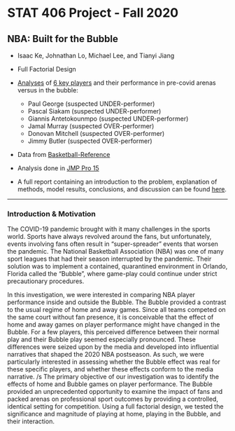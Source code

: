 # STAT 406 Project - Fall 2020
## NBA: Built for the Bubble
* Isaac Ke, Johnathan Lo, Michael Lee, and Tianyi Jiang
* Full Factorial Design  
* [Analyses](https://github.com/isaacke9/built-for-the-bubble/tree/main/JMP%20files) of [6 key players](https://github.com/isaacke9/built-for-the-bubble/tree/main/data) and their performance in pre-covid arenas versus in the bubble:  
    - Paul George (suspected UNDER-performer)  
    - Pascal Siakam (suspected UNDER-performer)  
    - Giannis Antetokounmpo (suspected UNDER-performer)  
    - Jamal Murray (suspected OVER-performer)  
    - Donovan Mitchell (suspected OVER-performer)  
    - Jimmy Butler (suspected OVER-performer)  
* Data from [Basketball-Reference](https://www.basketball-reference.com/ "Basketball Reference") 
* Analysis done in [JMP Pro 15](https://www.jmp.com/en_in/software/new-release/new-in-jmp-and-jmp-pro.html)  
  
* A full report containing an introduction to the problem, explanation of methods, model results, conclusions, and discussion can be found [here](https://github.com/isaacke9/built-for-the-bubble/blob/main/Report.pdf).  

***

### Introduction & Motivation  
<p> The COVID-19 pandemic brought with it many challenges in the sports world. Sports have always
revolved around the fans, but unfortunately, events involving fans often result in “super-spreader” events
that worsen the pandemic. The National Basketball Association (NBA) was one of many sport leagues
that had their season interrupted by the pandemic. Their solution was to implement a contained,
quarantined environment in Orlando, Florida called the “Bubble”, where game-play could continue under
strict precautionary procedures.</p>
     In this investigation, we were interested in comparing NBA player performance inside and outside
the Bubble. The Bubble provided a contrast to the usual regime of home and away games. Since all
teams competed on the same court without fan presence, it is conceivable that the effect of home and
away games on player performance might have changed in the Bubble. For a few players, this perceived
difference between their normal play and their Bubble play seemed especially pronounced. These
differences were seized upon by the media and developed into influential narratives that shaped the
2020 NBA postseason. As such, we were particularly interested in assessing whether the Bubble effect
was real for these specific players, and whether these effects conform to the media narrative.  /s
     The primary objective of our investigation was to identify the effects of home and Bubble games
on player performance. The Bubble provided an unprecedented opportunity to examine the impact of
fans and packed arenas on professional sport outcomes by providing a controlled, identical setting for
competition. Using a full factorial design, we tested the significance and magnitude of playing at home,
playing in the Bubble, and their interaction.
